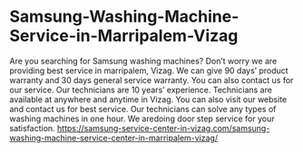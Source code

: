 # Samsung-Washing-Machine-Service-in-Marripalem-Vizag
Are you searching for Samsung washing machines? Don’t worry we are providing best service in marripalem, Vizag. We can give 90 days’ product warranty and 30 days general service warranty. You can also contact us for our service. Our technicians are 10 years’ experience. Technicians are available at anywhere and anytime in Vizag. You can also visit our website and contact us for best service. Our technicians can solve any types of washing machines in one hour. We aredoing door step service for your satisfaction. https://samsung-service-center-in-vizag.com/samsung-washing-machine-service-center-in-marripalem-vizag/
